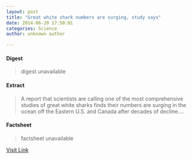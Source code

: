 ```yaml
---
layout: post
title: "Great white shark numbers are surging, study says"
date: 2014-06-20 17:50:01
categories: Science
author: unknown author

---
```



#### Digest
>digest unavailable

#### Extract
>A report that scientists are calling one of the most comprehensive studies of great white sharks finds their numbers are surging in the ocean off the Eastern U.S. and Canada after decades of decline....

#### Factsheet
>factsheet unavailable

[Visit Link](http://phys.org/news322488229.html)


